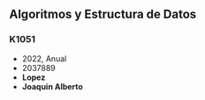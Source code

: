 ## Algoritmos y Estructura de Datos
### K1051
+ 2022, Anual
+ 2037889
+ **Lopez**
+ **Joaquin Alberto**
